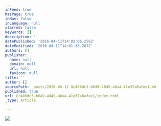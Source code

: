 ```yaml
---
inFeed: true
hasPage: true
inNav: false
inLanguage: null
starred: false
keywords: []
description: ''
datePublished: '2016-04-11T14:02:06.256Z'
dateModified: '2016-04-11T14:01:38.287Z'
authors: []
publisher:
  name: null
  domain: null
  url: null
  favicon: null
title: ''
author: []
sourcePath: _posts/2016-04-11-8c486dc3-b049-4049-a6a4-41e37a8afee1.md
published: true
url: 8c486dc3-b049-4049-a6a4-41e37a8afee1/index.html
_type: Article

---
```

![](https://the-grid-user-content.s3-us-west-2.amazonaws.com/c3b3f389-3238-4659-860e-37cbff6804bf.png)